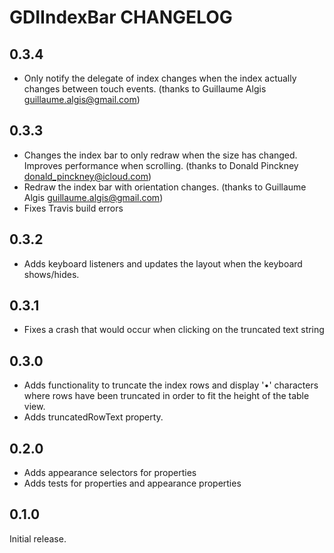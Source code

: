 # GDIIndexBar CHANGELOG

## 0.3.4

* Only notify the delegate of index changes when the index actually changes between touch events. (thanks to Guillaume Algis <guillaume.algis@gmail.com>)

## 0.3.3

* Changes the index bar to only redraw when the size has changed. Improves performance when scrolling. (thanks to Donald Pinckney <donald_pinckney@icloud.com>)
* Redraw the index bar with orientation changes. (thanks to Guillaume Algis <guillaume.algis@gmail.com>)
* Fixes Travis build errors

## 0.3.2

* Adds keyboard listeners and updates the layout when the keyboard shows/hides.

## 0.3.1

* Fixes a crash that would occur when clicking on the truncated text string

## 0.3.0

* Adds functionality to truncate the index rows and display '•' characters where rows have been truncated in order to fit the height of the table view. 
* Adds truncatedRowText property.

## 0.2.0

* Adds appearance selectors for properties
* Adds tests for properties and appearance properties

## 0.1.0

Initial release.
